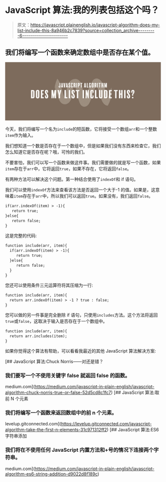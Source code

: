 # JavaScript 算法:我的列表包括这个吗？

> 原文：<https://javascript.plainenglish.io/javascript-algorithm-does-my-list-include-this-8a946b2c7839?source=collection_archive---------6----------------------->

## 我们将编写一个函数来确定数组中是否存在某个值。

![](img/4511894dea7185118d2b973b56cd2785.png)

今天，我们将编写一个名为`include`的短函数，它将接受一个数组`arr`和一个整数`item`作为输入。

我们想知道一个数是否存在于一个数组中，但是如果我们没有东西来检查它，我们怎么知道它是否存在呢？哦，可怜的我们。

不要害怕，我们可以写一个函数来做这件事。我们需要做的就是写一个函数，如果`item`存在于`arr`中，它将返回`true`，如果不存在，它将返回`false`。

有两种方法可以解决这个问题。第一种结合使用了`indexOf`和 if 语句。

我们可以使用`indexOf`方法来查看该方法是否返回一个大于-1 的值。如果是，这意味着`item`存在于`arr`中，所以我们可以返回`true`。如果没有，我们返回`false`。

```
if(arr.indexOf(item) > -1){
   return true;
}else{
   return false;
}
```

这是完整的代码:

```
function include(arr, item){
  if(arr.indexOf(item) > -1){
     return true;
  }else{
     return false;
  }
}
```

您还可以使用条件三元运算符将其压缩为一行:

```
function include(arr, item){
  return arr.indexOf(item) > -1 ? true : false;
}
```

您可以做的另一件事是完全删除 if 语句，只使用`includes`方法。这个方法将返回`true`或`false`，这取决于输入是否存在于一个数组中。

```
function include(arr, item){
  return arr.includes(item);
}
```

如果你觉得这个算法有帮助，可以看看我最近的其他 JavaScript 算法解决方案:

[](https://medium.com/javascript-in-plain-english/javascript-algorithm-chuck-norris-true-or-false-52d5cd8c1fc7) [## JavaScript 算法:Chuck Norris——对还是错？

### 我们要写一个不使用关键字 false 就返回 false 的函数。

medium.com](https://medium.com/javascript-in-plain-english/javascript-algorithm-chuck-norris-true-or-false-52d5cd8c1fc7) [](https://levelup.gitconnected.com/javascript-algorithm-take-the-first-n-elements-31c971312ff2) [## JavaScript 算法:取前 N 个元素

### 我们将编写一个函数来返回数组中的前 n 个元素。

levelup.gitconnected.com](https://levelup.gitconnected.com/javascript-algorithm-take-the-first-n-elements-31c971312ff2) [](https://medium.com/javascript-in-plain-english/javascript-algorithm-es6-string-addition-d9022d8f189c) [## JavaScript 算法:ES6 字符串添加

### 我们将在不使用任何 JavaScript 内置方法和+号的情况下连接两个字符串。

medium.com](https://medium.com/javascript-in-plain-english/javascript-algorithm-es6-string-addition-d9022d8f189c)